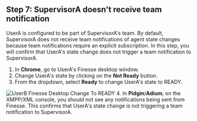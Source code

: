 ## Step 7: SupervisorA doesn't receive team notification

UserA is configured to be part of SupervisorA's team. By default, SupervisorA does not receive team notifications of agent state changes because team notifications require an explicit subscription. In this step, you will confirm that UserA's state change does not trigger a team notification to SupervisorA.

1. In **Chrome**, go to UserA's Finesse desktop window.
2. Change UserA's state by clicking on the **Not Ready** button.
3. From the dropdown, select **Ready** to change UserA's state to READY.

 ![UserB Finesse Desktop Change To READY](/posts/files/finesse-basic-supervisor-rest-apis-with-xmpp-events/assets/images/user-a-finesse-desktop-change-to-ready.jpg)
4. In **Pidgin**/**Adium**, on the XMPP/XML console, you should not see any notifications being sent from Finesse. This confirms that UserA's state change is not triggering a team notification to SupervisorA.